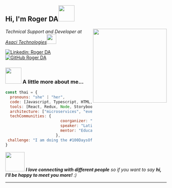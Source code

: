 <h2> Hi, I'm Roger DA<img src="https://media.giphy.com/media/mGcNjsfWAjY5AEZNw6/giphy.gif" width="50"></h2>
<img align='right' src="https://media.giphy.com/media/ieyl9zmCjO4b4t6qoY/giphy.gif" width="230">
<p><em>Technical Support and Developer at <a href="http://www.asacitechnologies.com">Asaci Technologies</a><img src="https://media.giphy.com/media/fYSnHlufseco8Fh93Z/giphy.gif" width="30">
</em></p>

[![Linkedin: Roger DA](https://img.shields.io/badge/-thaianebraga-blue?style=flat-square&logo=Linkedin&logoColor=white&link=https://www.linkedin.com/in/dasieroger/)](https://www.linkedin.com/in/dasieroger/)
[![GitHub Roger DA](https://img.shields.io/github/followers/roomdada?label=follow&style=social)](https://github.com/roomdada)


### <img src="https://media1.giphy.com/media/v1.Y2lkPTc5MGI3NjExODAxOGUwcXFrMzVycTYzNWNhMGswaGFraDBqc2tiZnNiMXM1MDk3YSZlcD12MV9pbnRlcm5hbF9naWZfYnlfaWQmY3Q9Zw/VbnUQpnihPSIgIXuZv/giphy.webp" width="50"> A little more about me...  

```javascript
const thai = {
  pronouns: "she" | "her",
  code: [Javascript, Typescript, HTML, CSS, Ruby, Python, Java],
  tools: [React, Redux, Node, Storybook, Styled-Components, Jest, Docker],
  architecture: ["microservices", "event-driven", "design system pattern"],
  techCommunities: {
                        coorganizer: "AfroPython",
                        speaker: "Latinity",
                        mentor: "EducaTRANSforma"
                      },
 challenge: "I am doing the #100DaysOfCode challenge focused on react and typescript"
}
```

<img src="https://media.giphy.com/media/LnQjpWaON8nhr21vNW/giphy.gif" width="60"> <em><b>I love connecting with different people</b> so if you want to say <b>hi, I'll be happy to meet you more!</b> :)</em>

---
